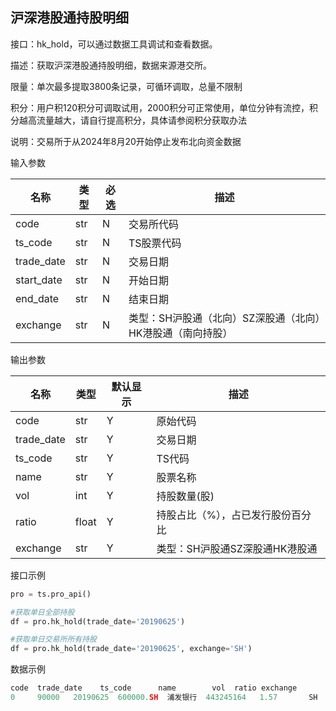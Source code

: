 ## 沪深港股通持股明细

接口：hk_hold，可以通过数据工具调试和查看数据。

描述：获取沪深港股通持股明细，数据来源港交所。

限量：单次最多提取3800条记录，可循环调取，总量不限制

积分：用户积120积分可调取试用，2000积分可正常使用，单位分钟有流控，积分越高流量越大，请自行提高积分，具体请参阅积分获取办法 

说明：交易所于从2024年8月20开始停止发布北向资金数据

输入参数

| 名称 | 类型 | 必选 | 描述 |
| --- | --- | --- | --- |
| code | str | N | 交易所代码 |
| ts_code | str | N | TS股票代码 |
| trade_date | str | N | 交易日期 |
| start_date | str | N | 开始日期 |
| end_date | str | N | 结束日期 |
| exchange | str | N | 类型：SH沪股通（北向）SZ深股通（北向）HK港股通（南向持股） |

输出参数

| 名称 | 类型 | 默认显示 | 描述 |
| --- | --- | --- | --- |
| code | str | Y | 原始代码 |
| trade_date | str | Y | 交易日期 |
| ts_code | str | Y | TS代码 |
| name | str | Y | 股票名称 |
| vol | int | Y | 持股数量(股) |
| ratio | float | Y | 持股占比（%），占已发行股份百分比 |
| exchange | str | Y | 类型：SH沪股通SZ深股通HK港股通 |

接口示例

```python
pro = ts.pro_api()

#获取单日全部持股
df = pro.hk_hold(trade_date='20190625')

#获取单日交易所所有持股
df = pro.hk_hold(trade_date='20190625', exchange='SH')
```

数据示例

```python
code  trade_date    ts_code      name        vol  ratio exchange
0     90000   20190625  600000.SH  浦发银行  443245164   1.57       SH
```